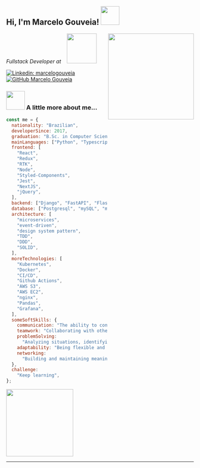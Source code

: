 <h2> Hi, I'm Marcelo Gouveia! <img src="https://media.giphy.com/media/mGcNjsfWAjY5AEZNw6/giphy.gif" width="50"></h2>
<img align='right' src="https://media.tenor.com/azZCJ2YpsGgAAAAi/programming.gif" width="230">

<p>
    <em>Fullstack Developer at &nbsp;&nbsp;</em>
    <a href="http://raizen.com.br">
        <img src="https://media0.giphy.com/media/v1.Y2lkPTc5MGI3NjExN2c2aDU5M21yemF6Y3lpNjVjMjFzcTZ1bHo5d203a2kwendtM2JldyZlcD12MV9pbnRlcm5hbF9naWZfYnlfaWQmY3Q9cw/kdCbnSTH8EDcx6jj9q/giphy.gif" width="80">
    </a>
</p>

[![Linkedin: marcelogouveia](https://img.shields.io/badge/-marcelogouveia-blue?style=flat-square&logo=Linkedin&logoColor=white&link=https://www.linkedin.com/in/marcelo-gouveia-1353a213b/)](https://www.linkedin.com/in/marcelo-gouveia-1353a213b/)
[![GitHub Marcelo Gouveia](https://img.shields.io/github/followers/marcelogouveia77?label=follow&style=social)](https://github.com/MarceloGouveia77)

### <img src="https://media.giphy.com/media/VgCDAzcKvsR6OM0uWg/giphy.gif" width="50"> A little more about me...

```javascript
const me = {
  nationality: "Brazilian",
  developerSince: 2017,
  graduation: "B.Sc. in Computer Science at UFG",
  mainLanguages: ["Python", "Typescript", "Javascript", "Go", "Java"],
  frontend: [
    "React",
    "Redux",
    "RTK",
    "Node",
    "Styled-Components",
    "Jest",
    "NextJS",
    "jQuery",
  ],
  backend: ["Django", "FastAPI", "Flask", "NestJS", "Express"],
  database: ["Postgresql", "mySQL", "mongoDB"],
  architecture: [
    "microservices",
    "event-driven",
    "design system pattern",
    "TDD",
    "DDD",
    "SOLID",
  ],
  moreTechnologies: [
    "Kubernetes",
    "Docker",
    "CI/CD",
    "Github Actions",
    "AWS S3",
    "AWS EC2",
    "nginx",
    "Pandas",
    "Grafana",
  ],
  someSoftSkills: {
    communication: "The ability to convey information clearly and effectively",
    teamwork: "Collaborating with others to achieve common goals",
    problemSolving:
      "Analyzing situations, identifying challenges, and coming up with effective solutions",
    adaptability: "Being flexible and open to change",
    networking:
      "Building and maintaining meaningful relationships with people in my personal and professional circles",
  },
  challenge:
    "Keep learning",
};
```

<div>
<a href="https://github.com/MarceloGouveia77">
<img loading="lazy" height="180em" src="https://github-readme-stats.vercel.app/api?username=MarceloGouveia77&show_icons=true&theme=dracula&include_all_commits=true&count_private=true"/>
</div>

---
